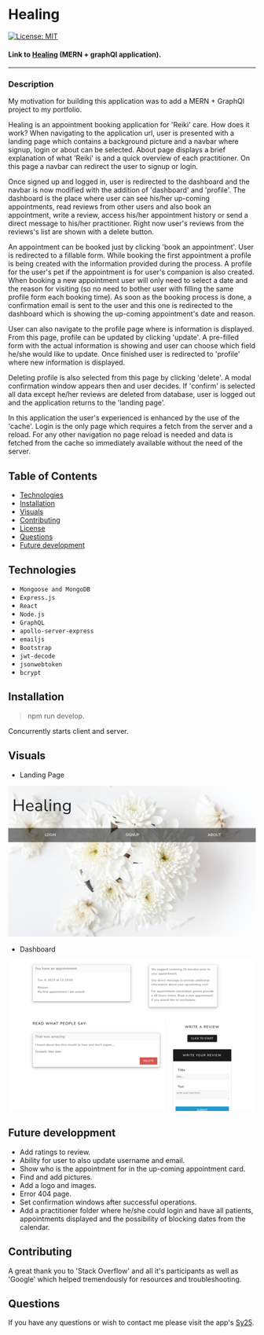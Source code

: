 # Healing 
[![License: MIT](https://img.shields.io/badge/License-MIT-yellow.svg)](https://opensource.org/licenses/MIT)

#### Link to [Healing](https://healing.herokuapp.com/) (MERN + graphQl application).

---

### Description

My motivation for building this application was to add a MERN + GraphQl project to my portfolio.

Healing is an appointment booking application for 'Reiki' care.
How does it work? When navigating to the application url, user is presented with a landing page which contains a background picture and a navbar where signup, login or about can be selected.
About page displays a brief explanation of what 'Reiki' is and a quick overview of each practitioner. On this page a navbar can redirect the user to signup or login.

Once signed up and logged in, user is redirected to the dashboard and the navbar is now modified with the addition of 'dashboard' and 'profile'.
The dashboard is the place where user can see his/her up-coming appointments, read reviews from other users and also book an appointment, write a review, access his/her appointment history or send a direct message to his/her practitioner.
Right now user's reviews from the reviews's list are shown with a delete button.

An appointment can be booked just by clicking 'book an appointment'. User is redirected to a fillable form. While booking the first appointment a profile is being created with the information provided during the process. A profile for the user's pet if the appointment is for user's companion is also created. When booking a new appointment user will only need to select a date and the reason for visiting (so no need to bother user with filling the same profile form each booking time). As soon as the booking process is done, a confirmation email is sent to the user and this one is redirected to the dashboard which is showing the up-coming appointment's date and reason.

User can also navigate to the profile page where is information is displayed. From this page, profile can be updated by clicking 'update'. A pre-filled form with the actual information is showing and user can choose which field he/she would like to update. Once finished user is redirected to 'profile' where new information is displayed. 

Deleting profile is also selected from this page by clicking 'delete'. A modal confirmation window appears then and user decides. If 'confirm' is selected all data except he/her reviews are deleted from database, user is logged out and the application returns to the 'landing page'.

In this application the user's experienced is enhanced by the use of the 'cache'. Login is the only page which requires a fetch from the server and a reload. For any other navigation no page reload is needed and data is fetched from the cache so immediately available without the need of the server.

## Table of Contents

- [Technologies](#technologies)
- [Installation](#installation)
- [Visuals](#visuals)
- [Contributing](#contributing)
- [License](#license)
- [Questions](#questions)
- [Future development](#future-development)

## Technologies

- `Mongoose and MongoDB`
- `Express.js`
- `React`
- `Node.js`
- `GraphQL`
- `apollo-server-express`
- `emailjs`
- `Bootstrap`
- `jwt-decode`
- `jsonwebtoken`
- `bcrypt`

## Installation

> npm run develop.
> 
Concurrently starts client and server.

## Visuals

- Landing Page

![Screenshot](./client/src/assets/images/landingpage.jpg)

- Dashboard

![Screenshot](./client/src/assets/images/dashboard.jpg)

## Future developpment

- Add ratings to review.
- Ability for user to also update username and email.
- Show who is the appointment for in the up-coming appointment card.
- Find and add pictures.
- Add a logo and images.
- Error 404 page.
- Set confirmation windows after successful operations.
- Add a practitioner folder where he/she could login and have all patients, appointments displayed and the possibility of blocking dates from the calendar.


## Contributing

A great thank you to 'Stack Overflow' and all it's participants as well as 'Google' which helped tremendously for resources and troubleshooting.

## Questions

If you have any questions or wish to contact me please visit the app's [Sy25](https://github.com/Saidou25).